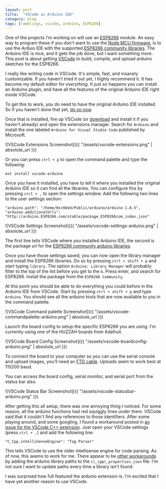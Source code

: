 ```yaml
---
layout: post
title:  "VSCode as Arduino IDE"
category: blog
tags: [ramblings, vscode, arduino, ESP8266]
---
```


One of the projects I'm working on will use an [ESP8266](https://en.wikipedia.org/wiki/ESP8266) module. An easy way to program these if you don't want to use the [Node MCU firmware](http://www.nodemcu.com/index_en.html), is to use the Arduio IDE with the supported [ESP8266 community libraries](https://github.com/esp8266/Arduino). The Arduino IDE is nice, and it gets the job done, but I want something more. This post is about getting [VSCode](https://code.visualstudio.com/) to build, compile, and upload arduino sketches for the ESP8266.

 I really like writing code in VSCode. It's simple, fast, and insanely customizable. If you haven't tried it out yet, I highly recommend it. It has become my default editor for _everything_. It just so happens you can install an Arduino plugin, and have all the features of the original Arduino IDE right inside VSCode.

To get this to work, you do need to have the original Arduino IDE installed. So if you haven't done that yet, [do so now](https://www.arduino.cc/en/Main/Software).

Once that is installed, fire up VSCode (or [download](https://code.visualstudio.com/download) and install it if you haven't already) and open the extensions manager. Search for `Arduino` and install the one labeled `Arduino for Visual Studio Code` published by Microsoft.

![VSCode Extensions Screenshot]({{ "/assets/vscode-extensions.png" | absolute_url }})

Or you can press `ctrl + p` to open the command palette and type the following:

    ext install vscode-arduino

Once you have it installed, you have to tell it where you installed the original Arduino IDE so it can find all the libraries. You can configure this by pressing `ctrl + ,` to open the settings window. Add the following two lines to the user settings section:
    
    "arduino.path": "/home/0xc0ded/Public/arduino/arduino-1.8.5",
    "arduino.additionalUrls": "http://arduino.ESP8266.com/stable/package_ESP8266com_index.json"

![VSCode Settings Screenshot]({{ "/assets/vscode-settings-arduino.png" | absolute_url }})

The first line tells VSCode where you installed Arduino IDE, the second is the package url for the [ESP8266 community arduino libraries](https://github.com/esp8266/Arduino).

Once you have those settings saved, you can now open the library manager and install the ESP8266 libraries. Do so by pressing `ctrl + shift + p` and start typing `library`. The option `Arduino: Library Manager` will probably filter to the top of the list before you get to the `b`. Press enter, and search for ESP8266. Install the package from the `ESP8266 Community`.

At this point you should be able to do everything you could before in the Arduino IDE from VSCode. Start by pressing `ctrl + shift + p` and type `Arduino`. You should see all the arduino tools that are now available to you in the command palette.

![VSCode Command palette Screenshot]({{ "/assets/vscode-commandpalette-arduino.png" | absolute_url }})

Launch the board config to setup the specific ESP8266 you are using. I'm currently using one of the HUZZAH boards from Adafruit.

![VSCode Board Config Screenshot]({{ "/assets/vscode-boardconfig-arduino.png" | absolute_url }})

To connect the board to your computer so you can use the serial console and upload images, you'll need an [FTD cable](https://www.adafruit.com/product/70). Uploads seem to work best at 115200 baud.

You can access the board config, serial monitor, and serial port from the status bar also.

![VSCode Status Bar Screenshot]({{ "/assets/vscode-statusbar-arduino.png" }})

After getting this all setup, there was one annoying thing I noticed. For some reason, all the arduino functions had red squiggly lines under them. VSCode said that it couldn't find any references to those identifiers. After some playing around, and some googling, I found a workaround posted in [an issue for the VSCode C++ extension](https://github.com/Microsoft/vscode-cpptools/issues/743#issuecomment-302922546). Just open your VSCode settings (press `ctrl + ,`) and add the following line:

    "C_Cpp.intelliSenseEngine": "Tag Parser"

This tells VSCode to use the older intellisense engine for code parsing. As of now, this seems to work for me. There appear to be [other workarounds](https://github.com/Microsoft/vscode-cpptools/issues/743) by adding the arduino library paths to the `c\_cpp\_properties.json` file. I'm not sure I want to update paths every time a library isn't found.

I was surprised how full featured the ardunio extension is. I'm excited that I have yet another reason to use VSCode.